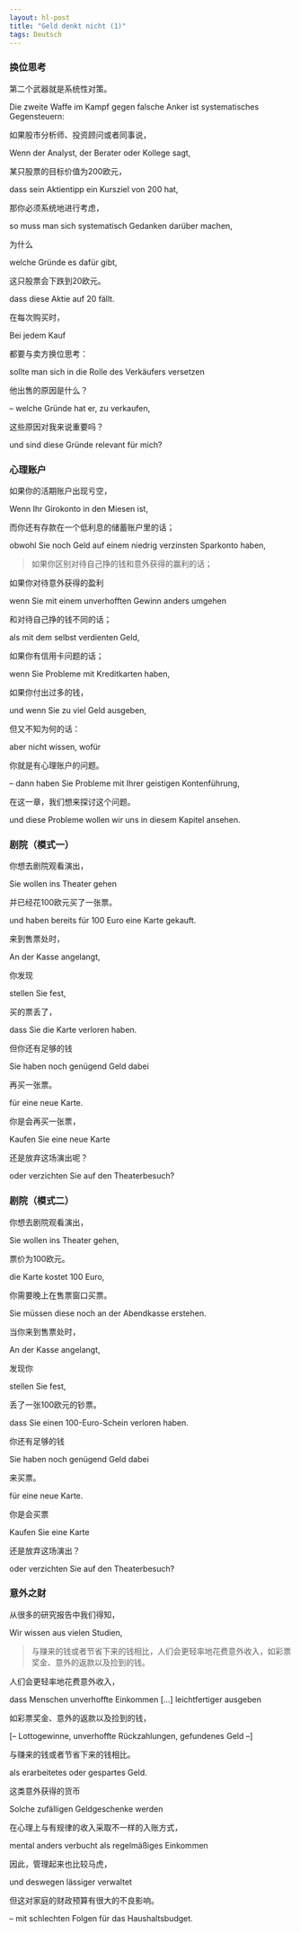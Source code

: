 ```yaml
---
layout: hl-post
title: "Geld denkt nicht (1)"
tags: Deutsch
---
```


### 换位思考

第二个武器就是系统性对策。

Die zweite Waffe im Kampf gegen falsche Anker ist systematisches Gegensteuern:

如果股市分析师、投资顾问或者同事说，

Wenn der Analyst, der Berater oder Kollege sagt,

某只股票的目标价值为200欧元，

dass sein Aktientipp ein Kursziel von 200 hat,

那你必须系统地进行考虑，

so muss man sich systematisch Gedanken darüber machen,

为什么

welche Gründe es dafür gibt,

这只股票会下跌到20欧元。

dass diese Aktie auf 20 fällt.

在每次购买时，

Bei jedem Kauf

都要与卖方换位思考：

sollte man sich in die Rolle des Verkäufers versetzen

他出售的原因是什么？

– welche Gründe hat er, zu verkaufen,

这些原因对我来说重要吗？

und sind diese Gründe relevant für mich?

### 心理账户

如果你的活期账户出现亏空，

Wenn Ihr Girokonto in den Miesen ist,

而你还有存款在一个低利息的储蓄账户里的话；

obwohl Sie noch Geld auf einem niedrig verzinsten Sparkonto haben,

> 如果你区别对待自己挣的钱和意外获得的赢利的话；

如果你对待意外获得的盈利

wenn Sie mit einem unverhofften Gewinn anders umgehen

和对待自己挣的钱不同的话；

als mit dem selbst verdienten Geld,

如果你有信用卡问题的话；

wenn Sie Probleme mit Kreditkarten haben,

如果你付出过多的钱，

und wenn Sie zu viel Geld ausgeben,

但又不知为何的话：

aber nicht wissen, wofür

你就是有心理账户的问题。

– dann haben Sie Probleme mit Ihrer geistigen Kontenführung,

在这一章，我们想来探讨这个问题。

und diese Probleme wollen wir uns in diesem Kapitel ansehen.

### 剧院（模式一）

你想去剧院观看演出，

Sie wollen ins Theater gehen

并已经花100欧元买了一张票。

und haben bereits für 100 Euro eine Karte gekauft.

来到售票处时，

An der Kasse angelangt,

你发现

stellen Sie fest,

买的票丢了，

dass Sie die Karte verloren haben.

但你还有足够的钱

Sie haben noch genügend Geld dabei

再买一张票。

für eine neue Karte.

你是会再买一张票，

Kaufen Sie eine neue Karte

还是放弃这场演出呢？

oder verzichten Sie auf den Theaterbesuch?

### 剧院（模式二）

你想去剧院观看演出，

Sie wollen ins Theater gehen,

票价为100欧元。

die Karte kostet 100 Euro,

你需要晚上在售票窗口买票。

Sie müssen diese noch an der Abendkasse erstehen.

当你来到售票处时，

An der Kasse angelangt,

发现你

stellen Sie fest,

丢了一张100欧元的钞票。

dass Sie einen 100-Euro-Schein verloren haben.

你还有足够的钱

Sie haben noch genügend Geld dabei

来买票。

für eine neue Karte.

你是会买票

Kaufen Sie eine Karte

还是放弃这场演出？

oder verzichten Sie auf den Theaterbesuch?

### 意外之财

从很多的研究报告中我们得知，

Wir wissen aus vielen Studien,

> 与赚来的钱或者节省下来的钱相比，人们会更轻率地花费意外收入，如彩票奖金、意外的返款以及捡到的钱。

<!-- dass Menschen unverhoffte Einkommen – Lottogewinne, unverhoffte Rückzahlungen, gefundenes Geld – leichtfertiger ausgeben als erarbeitetes oder gespartes Geld. -->

人们会更轻率地花费意外收入，

dass Menschen unverhoffte Einkommen [...] leichtfertiger ausgeben

如彩票奖金、意外的返款以及捡到的钱，

[– Lottogewinne, unverhoffte Rückzahlungen, gefundenes Geld –]

与赚来的钱或者节省下来的钱相比。

als erarbeitetes oder gespartes Geld.

这类意外获得的货币

Solche zufälligen Geldgeschenke werden

在心理上与有规律的收入采取不一样的入账方式，

mental anders verbucht als regelmäßiges Einkommen

因此，管理起来也比较马虎，

und deswegen lässiger verwaltet

但这对家庭的财政预算有很大的不良影响。

– mit schlechten Folgen für das Haushaltsbudget.
